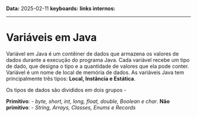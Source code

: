 
**Data:** 2025-02-11
**keyboards:** 
**links internos:** 
___




# Variáveis em Java

Variável em Java é um contêiner de dados que armazena os valores de dados durante a execução do programa Java. Cada variável recebe um tipo de dado, que designa o tipo e a quantidade de valores que ela pode conter. Variável é um nome de local de memória de dados. As variáveis Java tem principalmente três tipos: **Local, Instância e Estática**.

Os tipos de dados são divididos em dois grupos -

**Primitivo**: - *byte, short, int, long, float, double, Boolean e char*.
**Não primitivo**: - *String, Arrays, Classes, Enums e Records*

